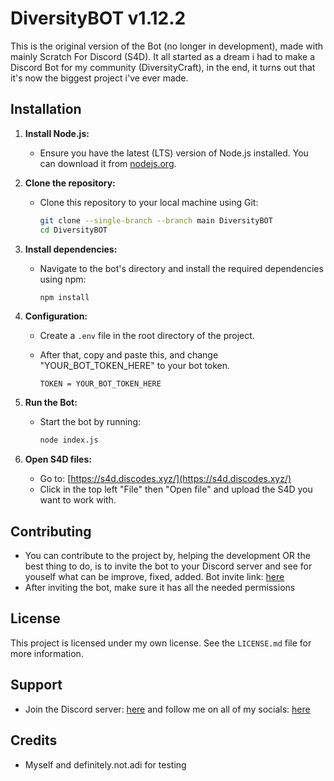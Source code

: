 # DiversityBOT v1.12.2

This is the original version of the Bot (no longer in development), made with mainly Scratch For Discord (S4D). It all started as a dream i had to make a Discord Bot for my community (DiversityCraft), in the end, it turns out that it's now the biggest project i've ever made.

## Installation

1.  **Install Node.js:**

    - Ensure you have the latest (LTS) version of Node.js installed. You can download it from [nodejs.org](https://nodejs.org/).

2.  **Clone the repository:**

    - Clone this repository to your local machine using Git:
      ```bash
      git clone --single-branch --branch main DiversityBOT
      cd DiversityBOT
      ```

3.  **Install dependencies:**

    - Navigate to the bot's directory and install the required dependencies using npm:
      ```bash
      npm install
      ```

4.  **Configuration:**

    - Create a `.env` file in the root directory of the project.
    - After that, copy and paste this, and change "YOUR_BOT_TOKEN_HERE" to your bot token.

      ```env
      TOKEN = YOUR_BOT_TOKEN_HERE
      ```

5.  **Run the Bot:**

    - Start the bot by running:
      ```bash
      node index.js
      ```

6.  **Open S4D files:**

    - Go to: [https://s4d.discodes.xyz/](https://s4d.discodes.xyz/)
    - Click in the top left "File" then "Open file" and upload the S4D you want to work with.

## Contributing

- You can contribute to the project by, helping the development OR the best thing to do, is to invite the bot to your Discord server and see for youself what can be improve, fixed, added. Bot invite link: [here](https://discord.com/api/oauth2/authorize?client_id=878594739744673863&permissions=2080948874566&scope=bot)
- After inviting the bot, make sure it has all the needed permissions

## License

This project is licensed under my own license. See the `LICENSE.md` file for more information.

## Support

- Join the Discord server: [here](https://discord.gg/KxadTdz) and follow me on all of my socials: [here](https://www.youtube.com/@pier77repeter)

## Credits

- Myself and definitely.not.adi for testing
